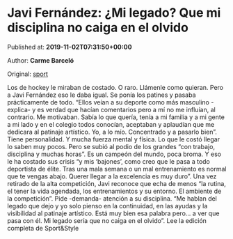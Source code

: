 
# Javi Fernández: ¿Mi legado? Que mi disciplina no caiga en el olvido

Published at: **2019-11-02T07:31:50+00:00**

Author: **Carme Barceló**

Original: [sport](https://www.sport.es/es/noticias/style/javi-fernandez-legado-que-disciplina-caiga-olvido-7710949)

Los de hockey le miraban de costado. O raro. Llámenle como quieran. Pero a Javi Fernández eso le daba igual. Se ponía los patines y pasaba prácticamente de todo.
“Ellos veían a su deporte como más masculino -explica- y es verdad que hacían comentarios pero a mí no me influían, al contrario. Me motivaban. Sabía lo que quería, tenía a mi familia y a mi gente a mi lado y en el colegio todos conocían, aceptaban y aplaudían que me dedicara al patinaje artístico. Yo, a lo mío. Concentrado y a pasarlo bien&rdquor;.
Tiene personalidad. Y mucha fuerza mental y física. Lo que le costó llegar lo saben muy pocos. Pero se subió al podio de los grandes “con trabajo, disciplina y muchas horas&rdquor;. Es un campeón del mundo, poca broma. Y eso le ha costado sus crisis “y mis ‘bajones’, como creo que le pasa a todo deportista de élite. Tras una mala semana o un mal entrenamiento es normal que te vengas abajo. Querer llegar a la excelencia es muy duro&rdquor;.
Una vez retirado de la alta competición, Javi reconoce que echa de menos “la rutina, el tener la vida agendada, los entrenamientos y su entorno. El ambiente de la competición&rdquor;. Pide -demanda- atención a su disciplina. “Me hablan del legado que dejo y yo solo pienso en la continuidad, en las ayudas y la visibilidad al patinaje artístico. Está muy bien esa palabra pero... a ver que pasa con él. Mi legado sería que no caiga en el olvido&rdquor;.
Lee la edición completa de Sport&Style

